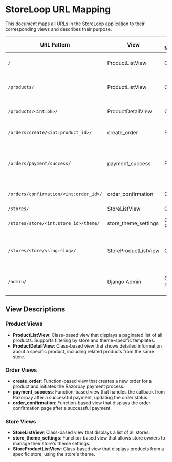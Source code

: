 # StoreLoop URL Mapping

This document maps all URLs in the StoreLoop application to their corresponding views and describes their purpose.

| URL Pattern | View | HTTP Methods | Purpose |
|-------------|------|-------------|---------|
| `/` | ProductListView | GET | Homepage showing all products |
| `/products/` | ProductListView | GET | List all products across stores |
| `/products/<int:pk>/` | ProductDetailView | GET | Show details of a specific product |
| `/orders/create/<int:product_id>/` | create_order | POST | Create a new order for a product |
| `/orders/payment/success/` | payment_success | POST | Handle successful payment callback from Razorpay |
| `/orders/confirmation/<int:order_id>/` | order_confirmation | GET | Show order confirmation page |
| `/stores/` | StoreListView | GET | List all stores |
| `/stores/store/<int:store_id>/theme/` | store_theme_settings | GET, POST | Manage store theme settings |
| `/stores/store/<slug:slug>/` | StoreProductListView | GET | Show products from a specific store |
| `/admin/` | Django Admin | GET, POST | Admin interface for site management |

## View Descriptions

### Product Views

- **ProductListView**: Class-based view that displays a paginated list of all products. Supports filtering by store and theme-specific templates.
- **ProductDetailView**: Class-based view that shows detailed information about a specific product, including related products from the same store.

### Order Views

- **create_order**: Function-based view that creates a new order for a product and initiates the Razorpay payment process.
- **payment_success**: Function-based view that handles the callback from Razorpay after a successful payment, updating the order status.
- **order_confirmation**: Function-based view that displays the order confirmation page after a successful payment.

### Store Views

- **StoreListView**: Class-based view that displays a list of all stores.
- **store_theme_settings**: Function-based view that allows store owners to manage their store's theme settings.
- **StoreProductListView**: Class-based view that displays products from a specific store, using the store's theme.